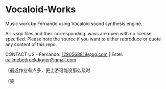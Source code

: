 # Vocaloid-Works
Music work by Fernando using Vocaloid sound synthesis engine.

All .vsqx files and their corresponding .wavs are open with no license specified. Please note the source if you want to either reproduce or quote any content of this repo.

CONTACT US - Fernando: 1290568818@qq.com | Estel: callmebedrockdigger@gmail.com

（最近作业有点多，更上游可能没那么及时

（笑
